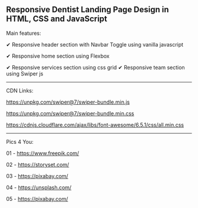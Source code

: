Responsive Dentist Landing Page Design in HTML, CSS and JavaScript
--------------
Main features:

✔ Responsive header section with Navbar Toggle using vanilla javascript

✔ Responsive home section using Flexbox

✔ Responsive services section using css grid
✔ Responsive team section using Swiper js


--------------
CDN Links:

https://unpkg.com/swiper@7/swiper-bundle.min.js

https://unpkg.com/swiper@7/swiper-bundle.min.css

https://cdnjs.cloudflare.com/ajax/libs/font-awesome/6.5.1/css/all.min.css

--------------

Pics 4 You: 

01 - https://www.freepik.com/

02 - https://storyset.com/

03 - https://pixabay.com/

04 - https://unsplash.com/

05 - https://pixabay.com/
